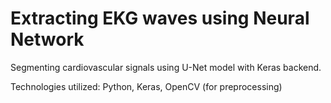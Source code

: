 # Extracting EKG waves using Neural Network
Segmenting cardiovascular signals using U-Net model with Keras backend. 

Technologies utilized: Python, Keras, OpenCV (for preprocessing)
